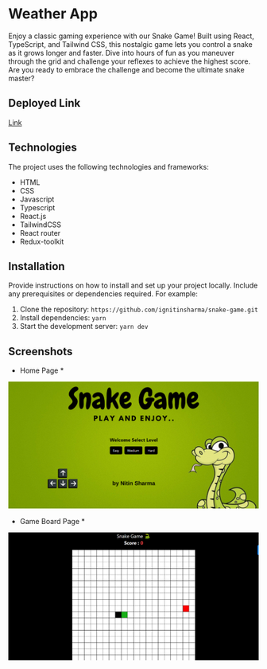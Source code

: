 # Weather App

Enjoy a classic gaming experience with our Snake Game! Built using React, TypeScript, and Tailwind CSS, this nostalgic game lets you control a snake as it grows longer and faster. Dive into hours of fun as you maneuver through the grid and challenge your reflexes to achieve the highest score. Are you ready to embrace the challenge and become the ultimate snake master?

## Deployed Link

[Link](https://snake-game-beta-topaz.vercel.app/)

## Technologies

The project uses the following technologies and frameworks:

- HTML
- CSS
- Javascript
- Typescript
- React.js
- TailwindCSS
- React router
- Redux-toolkit

## Installation

Provide instructions on how to install and set up your project locally. Include any prerequisites or dependencies required. For example:

1. Clone the repository: `https://github.com/ignitinsharma/snake-game.git`
2. Install dependencies: `yarn`
3. Start the development server: `yarn dev`

## Screenshots

- Home Page \*

![Screenshot 1](/redme_images/s1.png)

- Game Board Page \*

![Screenshot 2](./redme_images//s2.png)
